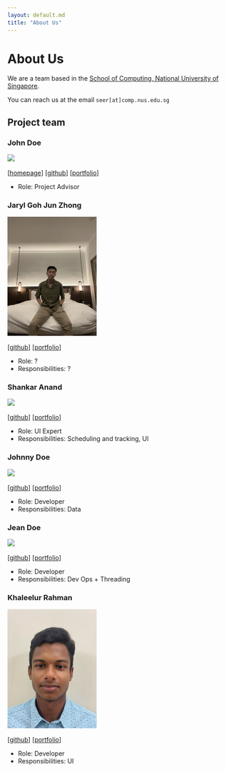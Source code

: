 ```yaml
---
layout: default.md
title: "About Us"
---
```


# About Us

We are a team based in the [School of Computing, National University of Singapore](http://www.comp.nus.edu.sg).

You can reach us at the email `seer[at]comp.nus.edu.sg`

## Project team

### John Doe

<img src="images/johndoe.png" width="200px">

[[homepage](http://www.comp.nus.edu.sg/~damithch)]
[[github](https://github.com/johndoe)]
[[portfolio](team/johndoe.md)]

* Role: Project Advisor

### Jaryl Goh Jun Zhong

<img src="images/rionshocker.png" width="200px">

[[github](http://github.com/rionshocker)]
[[portfolio](team/rionshocker.md)]

* Role: ?
* Responsibilities: ?
### Shankar Anand

<img src="images/shankaranand.png" width="200px">

[[github](http://github.com/vijay-shankaranand)]
[[portfolio](team/vijay-shankaranand.md)]

* Role: UI Expert
* Responsibilities: Scheduling and tracking, UI

### Johnny Doe

<img src="images/johndoe.png" width="200px">

[[github](http://github.com/johndoe)] [[portfolio](team/johndoe.md)]

* Role: Developer
* Responsibilities: Data

### Jean Doe

<img src="images/johndoe.png" width="200px">

[[github](http://github.com/johndoe)]
[[portfolio](team/johndoe.md)]

* Role: Developer
* Responsibilities: Dev Ops + Threading

### Khaleelur Rahman

<img src="images/khaleelur-rahman.png" width="200px">

[[github](http://github.com/Khaleelur-Rahman)]
[[portfolio](team/khaleelur-rahman.md)]

* Role: Developer
* Responsibilities: UI
